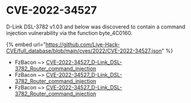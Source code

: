 # CVE-2022-34527

D-Link DSL-3782 v1.03 and below was discovered to contain a command injection vulnerability via the function byte_4C0160.

{% embed url="https://github.com/Live-Hack-CVE/full_database/blob/main/cves/2022/CVE-2022-34527.json" %}


* FzBacon ~> [CVE-2022-34527_D-Link_DSL-3782_Router_command_injection](https://www.alice-snow.ru/2022/database/cve-2022-34527/cve-2022-34527_d-link_dsl-3782_router_command_injection-fzbacon)
* FzBacon ~> [CVE-2022-34527_D-Link_DSL-3782_Router_command_injection](https://www.alice-snow.ru/2022/database/cve-2022-34527/cve-2022-34527_d-link_dsl-3782_router_command_injection-fzbacon)
* FzBacon ~> [CVE-2022-34527_D-Link_DSL-3782_Router_command_injection](https://www.alice-snow.ru/2022/database/cve-2022-34527/cve-2022-34527_d-link_dsl-3782_router_command_injection-fzbacon)